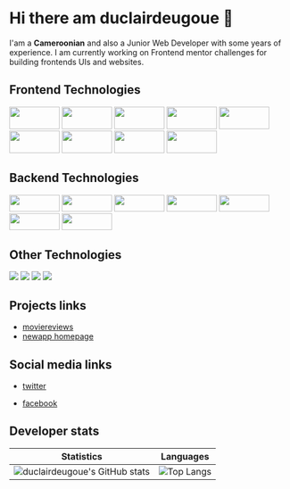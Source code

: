 # Hi there am duclairdeugoue 👋

I'am a **Cameroonian** and also a Junior Web Developer with some years of experience. I am currently working on Frontend mentor challenges for building frontends UIs  and websites. 


## Frontend Technologies

<p>
  <img width="90px" height="40px" src="https://img.shields.io/badge/-HTML5-E34F26?style=flat-square&logo=html5&logoColor=white"/>
  <img width="90px" height="40px" src="https://img.shields.io/badge/-CSS3-1572B6?style=flat-square&logo=css3"/>
  <img width="90px" height="40px" src="https://img.shields.io/badge/-Sass-black?style=flat-square&logo=sass&logoColor=blueviolet"/>
  <img width="90px" height="40px" src="https://img.shields.io/badge/-JavaScript-black?style=flat-square&logo=javascript"/>
  <img width="90px" height="40px" src="https://img.shields.io/badge/-Webpack-black?style=flat-square&logo=webpack"/>
  <img width="90px" height="40px" src="https://img.shields.io/badge/-Typescript-black?style=flat-square&logo=Typescript"/>
  <img width="90px" height="40px" src="https://img.shields.io/badge/-angular-red?style=flat-square&logo=angular"/>
  <img width="90px" height="40px" src="https://img.shields.io/badge/-React-black?style=flat-square&logo=react"/>
  <img width="90px" height="40px" src="https://img.shields.io/badge/-flutter-teal?style=flat-square&logo=flutter"/>
<!--   <img src="https://img.shields.io/badge/-vuejs-black?style=flat-square&logo=vuejs"/> -->
</p>

<!-- - HTML5
- CSS3, Sass, Bootstrap 3,4,5
- Vanilla Javascript, jQuery, Ajax, Webpack, React, Angular
 -->
## Backend Technologies

<p>
    <img width="90px" height="30px" src="https://img.shields.io/badge/-PHP-black?style=flat-square&logo=php"/>
    <img width="90px" height="30px" src="https://img.shields.io/badge/-CodeIgniter-black?style=flat-square&logo=codeigniter&logoColor=red"/>
    <img width="90px" height="30px" src="https://img.shields.io/badge/-Python3-black?style=flat-square&logo=python&logoColor=yellow"/>
    <img width="90px" height="30px" src="https://img.shields.io/badge/-Django-black?style=flat-square&logo=django&logoColor=blue"/>
    <!-- <img src="https://img.shields.io/badge/-Nodejs-black?style=flat-square&logo=Node.js"/> -->
    <img width="90px" height="30px" src="https://img.shields.io/badge/-SpringBoot-black?style=flat-square&logo=springboot&logoColor=green"/>
    <img width="90px" height="30px" src="https://img.shields.io/badge/-MySQL-black?style=flat-square&logo=mysql"/>
    <img width="90px" height="30px" src="https://img.shields.io/badge/-MongoDB-black?style=flat-square&logo=mongodb"/>

</p>

## Other Technologies
<p>
  <img src="https://img.shields.io/badge/-Git-black?style=flat-square&logo=git"/>
  <img src="https://img.shields.io/badge/-Heroku-430098?style=flat-square&logo=heroku"/>
  <img src="https://img.shields.io/badge/-Vercel-white?style=flat-square&logo=vercel&logoColor=black"/>
  <img src="https://img.shields.io/badge/-Github_Pages-black?style=flat-square&logo=githubpages&logoColor=blueviolet"/>
<!--   <img src=""/> -->
</p>

<!-- 
- PHP, CodeIgniter4
- Python3, Django
- Java, Springboot
- MySQL -->

## Projects links
- [moviereviews](https://duclairdeugoue.pythonanywhere.com/)
- [newapp homepage](https://duclairdeugoue.github.io/fmc-news-homepage/)

## Social media links

- [twitter](https://twitter.com/duclairdeugoue) 

- [facebook](https://facebook.com/duclair.deugoue)

## Developer stats

<!--- ![GitHub Activity Graph](https://activity-graph.herokuapp.com/graph?username=duclairdeugoue) --->

Statistics | Languages
-----------| -----
![duclairdeugoue's GitHub stats](https://github-readme-stats.vercel.app/api?username=duclairdeugoue&show_icons=true&theme=radical) |  ![Top Langs](https://github-readme-stats.vercel.app/api/top-langs/?username=duclairdeugoue&langs_count=8&layout=compact)

